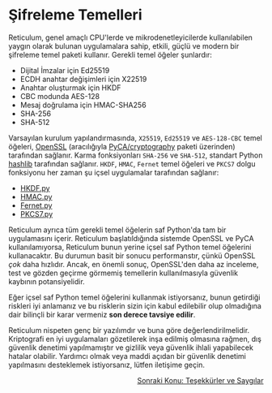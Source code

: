 # Şifreleme Temelleri
Reticulum, genel amaçlı CPU'lerde ve mikrodenetleyicilerde kullanılabilen yaygın olarak bulunan uygulamalara sahip, etkili, güçlü ve modern bir şifreleme temel paketi kullanır. Gerekli temel öğeler şunlardır:

- Dijital İmzalar için Ed25519
- ECDH anahtar değişimleri için X22519
- Anahtar oluşturmak için HKDF
- CBC modunda AES-128
- Mesaj doğrulama için HMAC-SHA256
- SHA-256
- SHA-512

Varsayılan kurulum yapılandırmasında, `X25519`, `Ed25519` ve `AES-128-CBC` temel öğeleri, [OpenSSL](https://www.openssl.org/) (aracılığıyla [PyCA/cryptography](https://github.com/pyca/cryptography) paketi üzerinden) tarafından sağlanır. Karma fonksiyonları `SHA-256` ve `SHA-512`, standart Python [hashlib](https://docs.python.org/3/library/hashlib.html) tarafından sağlanır. `HKDF`, `HMAC`, `Fernet` temel öğeleri ve `PKCS7` dolgu fonksiyonu her zaman şu içsel uygulamalar tarafından sağlanır:

- [HKDF.py](https://github.com/markqvist/Reticulum/blob/master/RNS/Cryptography/HKDF.py)
- [HMAC.py](https://github.com/markqvist/Reticulum/blob/master/RNS/Cryptography/HMAC.py)
- [Fernet.py](https://github.com/markqvist/Reticulum/blob/master/RNS/Cryptography/Fernet.py)
- [PKCS7.py](https://github.com/markqvist/Reticulum/blob/master/RNS/Cryptography/PKCS7.py)

Reticulum ayrıca tüm gerekli temel öğelerin saf Python'da tam bir uygulamasını içerir. Reticulum başlatıldığında sistemde OpenSSL ve PyCA kullanılamıyorsa, Reticulum bunun yerine içsel saf Python temel öğelerini kullanacaktır. Bu durumun basit bir sonucu performanstır, çünkü OpenSSL *çok* daha hızlıdır. Ancak, en önemli sonuç, OpenSSL'den daha az inceleme, test ve gözden geçirme görmemiş temellerin kullanılmasıyla güvenlik kaybının potansiyelidir.

Eğer içsel saf Python temel öğelerini kullanmak istiyorsanız, bunun getirdiği riskleri iyi anlamanız ve bu risklerin sizin için kabul edilebilir olup olmadığına dair bilinçli bir karar vermeniz **son derece tavsiye edilir**.

Reticulum nispeten genç bir yazılımdır ve buna göre değerlendirilmelidir. Kriptografi en iyi uygulamaları gözetilerek inşa edilmiş olmasına rağmen, dış güvenlik denetimi yapılmamıştır ve gizlilik veya güvenlik ihlali yapabilecek hatalar olabilir. Yardımcı olmak veya maddi açıdan bir güvenlik denetimi yapılmasını desteklemek istiyorsanız, lütfen iletişime geçin.

<p align="right"><a href="credits_tr.html">Sonraki Konu: Teşekkürler ve Saygılar</a></p>